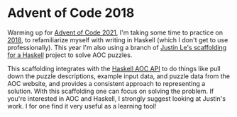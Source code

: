 Advent of Code 2018
===================
Warming up for [Advent of Code 2021](https://adventofcode.com/2021), I'm taking some time to practice on [2018](https://adventofcode.com/2018), to refamiliarize myself with writing in Haskell (which I don't get to use professionally). This year I'm also using a branch of [Justin Le's scaffolding for a Haskell](https://github.com/mstksg/advent-of-code-dev) project to solve AOC puzzles. 

This scaffolding integrates with the [Haskell AOC API](https://hackage.haskell.org/package/advent-of-code-api) to do things like pull down the puzzle descriptions, example input data, and puzzle data from the AOC website, and provides a consistent approach to representing a solution. With this scaffolding one can focus on solving the problem. If you're interested in AOC and Haskell, I strongly suggest looking at Justin's work. I for one find it very useful as a learning tool!

